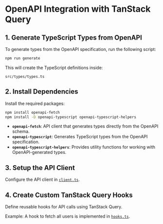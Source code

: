 # OpenAPI Integration with TanStack Query

## 1. Generate TypeScript Types from OpenAPI

To generate types from the OpenAPI specification, run the following script:

```sh
npm run generate
```

This will create the TypeScript definitions inside:

```
src/types/types.ts
```

## 2. Install Dependencies

Install the required packages:

```sh
npm install openapi-fetch
npm install -D openapi-typescript openapi-typescript-helpers
```

- **`openapi-fetch`**: API client that generates types directly from the OpenAPI schema.
- **`openapi-typescript`**: Generates TypeScript types from the OpenAPI specification.
- **`openapi-typescript-helpers`**: Provides utility functions for working with OpenAPI-generated types.

## 3. Setup the API Client

Configure the API client in [`client.ts`](./src/api/client.ts).

## 4. Create Custom TanStack Query Hooks

Define reusable hooks for API calls using TanStack Query.

Example: A hook to fetch all users is implemented in [`hooks.ts`](./src/api/hooks/hooks.ts).
